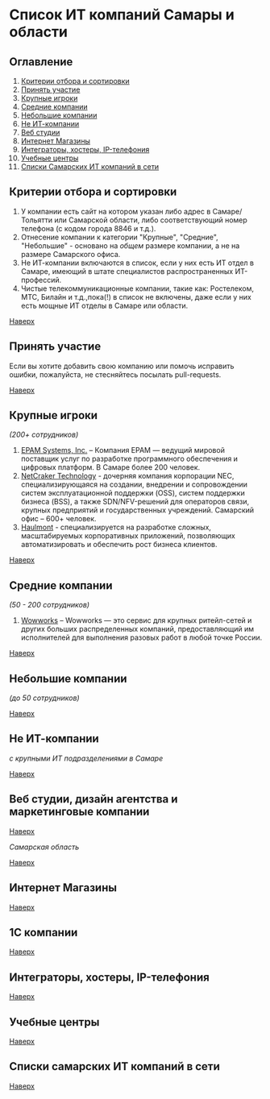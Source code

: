 # Список ИТ компаний Самары и области

## Оглавление
1. [Критерии отбора и сортировки](#Критерии-отбора-и-сортировки)
1. [Принять участие](#Принять-участие)
1. [Крупные игроки](#Крупные-игроки)
1. [Средние компании](#Средние-компании)
1. [Небольшие компании](#Небольшие-компании)
1. [Не ИТ-компании](#Не-ИТ-компании)
1. [Веб студии](#Веб-студии-дизайн-агентства-и-маркетинговые-компании)
1. [Интернет Магазины](#Интернет-Магазины)
1. [Интеграторы, хостеры, IP-телефония](#Интеграторы-хостеры-ip-телефония)
1. [Учебные центры](#Учебные-центры)
1. [Списки Самарских ИТ компаний в сети](#Списки-саратовских-ИТ-компаний-в-сети)


## Критерии отбора и сортировки
1. У компании есть сайт на котором указан либо адрес в Самаре/Тольятти или Самарской области, либо соответствующий номер телефона (с кодом города 8846 и т.д.).
1. Отнесение компании к категории "Крупные", "Средние", "Небольшие" - основано на *общем* размере компании, а не на размере Самарского офиса.
1. Не ИТ-компании включаются в список, если у них есть ИТ отдел в Самаре, имеющий в штате специалистов распространенных ИТ-профессий.
1. Чистые телекоммуникационные компании, такие как: Ростелеком, МТС, Билайн и т.д.,пока(!) в список не включены, даже если у них есть мощные ИТ отделы в Самаре или области.

[Наверх](#Оглавление)


## Принять участие
Если вы хотите добавить свою компанию или помочь исправить ошибки, пожалуйста, не стесняйтесь посылать pull-requests.

[Наверх](#Оглавление)


## Крупные игроки
_(200+ сотрудников)_
1. [EPAM Systems, Inc.](https://www.epam.com/) – Компания EPAM — ведущий мировой поставщик услуг по разработке программного обеспечения и цифровых платформ. В Самаре более 200 человек.
1. [NetCraker Technology](https://www.netcracker.com/) - дочерняя компания корпорации NEC, специализирующаяся на создании, внедрении и сопровождении систем эксплуатационной поддержки (OSS), систем поддержки бизнеса (BSS), а также SDN/NFV-решений для операторов связи, крупных предприятий и государственных учреждений. Самарский офис – 600+ человек.
1. [Haulmont](https://www.haulmont.ru/) - специализируется на разработке сложных, масштабируемых корпоративных приложений, позволяющих автоматизировать и обеспечить рост бизнеса клиентов.

[Наверх](#Оглавление)


## Средние компании
_(50 - 200 сотрудников)_
1. [Wowworks](https://wowworks.ru/) – Wowworks — это сервис для крупных ритейл-сетей и других больших распределенных компаний, предоставляющий им исполнителей для выполнения разовых работ в любой точке России.

[Наверх](#Оглавление)


## Небольшие компании
_(до 50 сотрудников)_

[Наверх](#Оглавление)


## Не ИТ-компании
_с крупными ИТ подразделениями в Самаре_

[Наверх](#Оглавление)


## Веб студии, дизайн агентства и маркетинговые компании

[Наверх](#Оглавление)

_Самарская область_

[Наверх](#Оглавление)


## Интернет Магазины

[Наверх](#Оглавление)


## 1С компании

[Наверх](#Оглавление)


## Интеграторы, хостеры, IP-телефония

[Наверх](#Оглавление)


## Учебные центры

[Наверх](#Оглавление)

## Списки самарских ИТ компаний в сети

[Наверх](#Оглавление)
